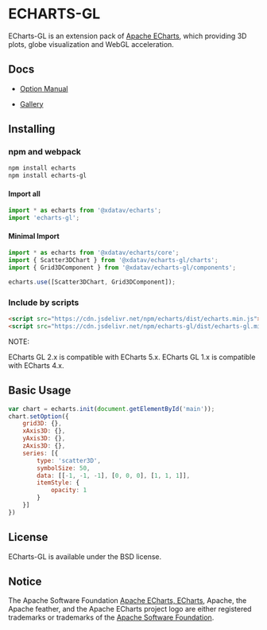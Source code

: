# ECHARTS-GL

ECharts-GL is an extension pack of [Apache ECharts](http://echarts.apache.org/), which providing 3D plots, globe visualization and WebGL acceleration.


## Docs

+ [Option Manual](https://echarts.apache.org/zh/option-gl.html)

+ [Gallery](https://www.makeapie.com/explore.html#tags=echarts-gl)

## Installing

###  npm and webpack

```bash
npm install echarts
npm install echarts-gl
```

#### Import all
```js
import * as echarts from '@xdatav/echarts';
import 'echarts-gl';
```

#### Minimal Import
```js
import * as echarts from '@xdatav/echarts/core';
import { Scatter3DChart } from '@xdatav/echarts-gl/charts';
import { Grid3DComponent } from '@xdatav/echarts-gl/components';

echarts.use([Scatter3DChart, Grid3DComponent]);
```

### Include by scripts
```html
<script src="https://cdn.jsdelivr.net/npm/echarts/dist/echarts.min.js"></script>
<script src="https://cdn.jsdelivr.net/npm/echarts-gl/dist/echarts-gl.min.js"></script>
```

NOTE:

ECharts GL 2.x is compatible with ECharts 5.x.
ECharts GL 1.x is compatible with ECharts 4.x.

## Basic Usage

```js
var chart = echarts.init(document.getElementById('main'));
chart.setOption({
    grid3D: {},
    xAxis3D: {},
    yAxis3D: {},
    zAxis3D: {},
    series: [{
        type: 'scatter3D',
        symbolSize: 50,
        data: [[-1, -1, -1], [0, 0, 0], [1, 1, 1]],
        itemStyle: {
            opacity: 1
        }
    }]
})
```

## License

ECharts-GL is available under the BSD license.

## Notice

The Apache Software Foundation [Apache ECharts, ECharts](https://echarts.apache.org/), Apache, the Apache feather, and the Apache ECharts project logo are either registered trademarks or trademarks of the [Apache Software Foundation](https://www.apache.org/).
